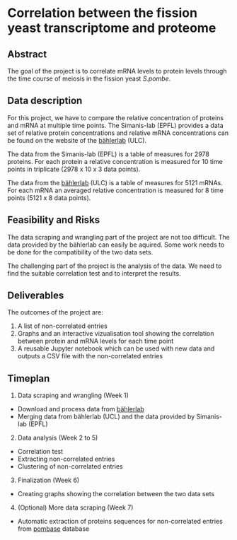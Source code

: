 # Correlation between the fission yeast transcriptome and proteome
## Abstract
The goal of the project is to correlate mRNA levels to protein levels through the time course of meiosis in the fission yeast *S.pombe*.

## Data description
For this project, we have to compare the relative concentration of proteins and mRNA at multiple time points. The Simanis-lab (EPFL) provides a data set of relative protein concentrations and relative mRNA concentrations can be found on the website of the <a href="http://bahlerweb.cs.ucl.ac.uk/projects/sexualdifferentiation/meiosis/">bählerlab</a> (ULC). 

The data from the Simanis-lab (EPFL) is a table of measures for 2978 proteins. For each protein a relative concentration is measured for 10 time points in triplicate (2978 x 10 x 3 data points).

The data from the <a href="http://bahlerweb.cs.ucl.ac.uk/projects/sexualdifferentiation/meiosis/">bählerlab</a> (ULC) is a table of measures for 5121 mRNAs. For each mRNA an averaged relative concentration is measured for 8 time points (5121 x 8 data points).

## Feasibility and Risks
The data scraping and wrangling part of the project are not too difficult. The data provided by the bählerlab can easily be aquired. Some work needs to be done for the compatibility of the two data sets.

The challenging part of the project is the analysis of the data. We need to find the suitable correlation test and to interpret the results.

## Deliverables
The outcomes of the project are:
  1. A list of non-correlated entries
  2. Graphs and an interactive vizualisation tool showing the correlation between protein and mRNA levels for each time point
  3. A reusable Jupyter notebook which can be used with new data and outputs a CSV file with the non-correlated entries

## Timeplan
1. Data scraping and wrangling (Week 1)
  * Download and process data from <a href="http://bahlerweb.cs.ucl.ac.uk/projects/sexualdifferentiation/meiosis/">bählerlab</a>
  * Merging data from bählerlab (UCL) and the data provided by Simanis-lab (EPFL)
2. Data analysis (Week 2 to 5)
  * Correlation test
  * Extracting non-correlated entries
  * Clustering of non-correlated entries
3. Finalization (Week 6)
  * Creating graphs showing the correlation between the two data sets
4. (Optional) More data scraping (Week 7)
  * Automatic extraction of proteins sequences for non-correlated entries from <a href="https://www.pombase.org/">pombase</a> database
